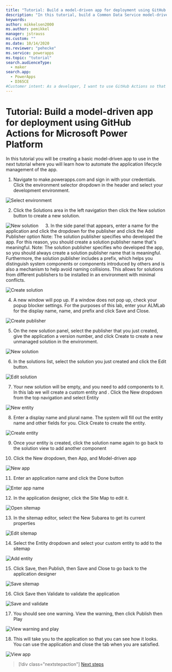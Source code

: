```yaml
---
title: "Tutorial: Build a model-driven app for deployment using GitHub Actions for Microsoft Power Platform | Microsoft Docs"
description: "In this tutorial, build a Common Data Service model-driven app for later deployment using GitHub Actions for Microsoft Power Platform."
keywords: 
author: mikkelsen2000
ms.author: pemikkel
manager: jstrauss
ms.custom: ""
ms.date: 10/14/2020
ms.reviewer: "pehecke"
ms.service: powerapps
ms.topic: "tutorial"
search.audienceType: 
  - maker
search.app: 
  - PowerApps
  - D365CE
#Customer intent: As a developer, I want to use GitHub Actions so that my solution builds and deployment will be automated.
---
```


# Tutorial: Build a model-driven app for deployment using GitHub Actions for Microsoft Power Platform

In this tutorial you will be creating a basic model-driven app to use in the next tutorial where you will learn how to automate the application lifecycle management of the app.

1.	Navigate to make.powerapps.com and sign in with your credentials.  Click the environment selector dropdown in the header and select your development environment.

![Select environment](../media/github-actions-tutorial/gh-lab-1.10.png "Select environment")

2.	Click the Solutions area in the left navigation then click the New solution button to create a new solution.

![New solution](../media/github-actions-tutorial/gh-lab-1.20.png "New solution")
 
3.	In the side panel that appears, enter a name for the application and click the dropdown for the publisher and click the Add Publisher option
Note: The solution publisher specifies who developed the app. For this reason, you should create a solution publisher name that's meaningful.
Note: The solution publisher specifies who developed the app, so you should always create a solution publisher name that is meaningful. Furthermore, the solution publisher includes a prefix, which helps you distinguish system components or components introduced by others and is also a mechanism to help avoid naming collisions. This allows for solutions from different publishers to be installed in an environment with minimal conflicts.

![Create solution](../media/github-actions-tutorial/gh-lab-1.30.png "Create solution")

4.	A new window will pop up.  If a window does not pop up, check your popup blocker settings.  For the purposes of this lab, enter your ALMLab for the display name, name, and prefix and click Save and Close.

![Create publisher](../media/github-actions-tutorial/gh-lab-1.40.png "Create publisher")

5.	On the new solution panel, select the publisher that you just created, give the application a version number, and click Create to create a new unmanaged solution in the environment.

![New solution](../media/github-actions-tutorial/gh-lab-1.50.png "New solution")

6.	In the solutions list, select the solution you just created and click the Edit button.

![Edit solution](../media/github-actions-tutorial/gh-lab-1.60.png "Edit solution")

7.	Your new solution will be empty, and you need to add components to it.  In this lab we will create a custom entity and .  Click the New dropdown from the top navigation and select Entity

![New entity](../media/github-actions-tutorial/gh-lab-1.70.png "New entity")

8.	Enter a display name and plural name.  The system will fill out the entity name and other fields for you.  Click Create to create the entity.

![Create entity](../media/github-actions-tutorial/gh-lab-1.80.png "Create entity")

9.	Once your entity is created, click the solution name again to go back to the solution view to add another component

10.	Click the New dropdown, then App, and Model-driven app

![New app](../media/github-actions-tutorial/gh-lab-1.100.png "New app")

11.	Enter an application name and click the Done button

![Enter app name](../media/github-actions-tutorial/gh-lab-1.110.png "Enter app name")

12.	In the application designer, click the Site Map to edit it.

![Open sitemap](../media/github-actions-tutorial/gh-lab-1.120.png "Open sitemap")

13.	In the sitemap editor, select the New Subarea to get its current properties

![Edit sitemap](../media/github-actions-tutorial/gh-lab-1.130.png "Edit sitemap")

14.	Select the Entity dropdown and select your custom entity to add to the sitemap

![Add entity](../media/github-actions-tutorial/gh-lab-1.140.png "Add entity")

15.	Click Save, then Publish, then Save and Close to go back to the application designer

![Save sitemap](../media/github-actions-tutorial/gh-lab-1.150.png "Save sitemap")

16.	Click Save then Validate to validate the application

![Save and validate](../media/github-actions-tutorial/gh-lab-1.160.png "Save and validate")

17.	You should see one warning.  View the warning, then click Publish then Play

![View warning and play](../media/github-actions-tutorial/gh-lab-1.170.png "View warning and play")

18.	This will take you to the application so that you can see how it looks.  You can use the application and close the tab when you are satisfied.

![View app](../media/github-actions-tutorial/gh-lab-1.180.png "View app")

> [!div class="nextstepaction"]
> [Next steps](./github-actions-deploy.md)